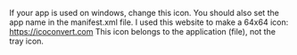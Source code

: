 If your app is used on windows, change this icon. You should also set the app name in the manifest.xml file.
I used this website to make a 64x64 icon: https://icoconvert.com
This icon belongs to the application (file), not the tray icon.
